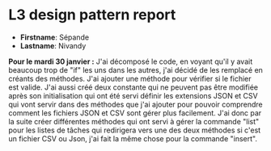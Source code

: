 # L3 design pattern report

- **Firstname**: Sépande
- **Lastname**: Nivandy

**Pour le mardi 30 janvier :** 
J'ai décomposé le code, en voyant qu'il y avait beaucoup trop de "if" les uns dans les autres, j'ai décidé de les remplacé en créants des méthodes.
J'ai ajouter une méthode pour vérifier si le fichier est valide.
J'ai aussi créé deux constante qui ne peuvent pas être modifiée après son initialisation qui ont été servi  définir les extensions JSON et CSV qui vont servir dans des méthodes
que j'ai ajouter pour pouvoir comprendre comment les fichiers JSON et CSV sont gérer plus facilement.
J'ai donc par la suite créer différentes méthodes qui ont servi à gérer la commande "list" pour les listes de tâches qui redirigera vers une des deux méthodes si c'est un fichier CSV ou Json, j'ai fait la même chose pour la commande "insert".

